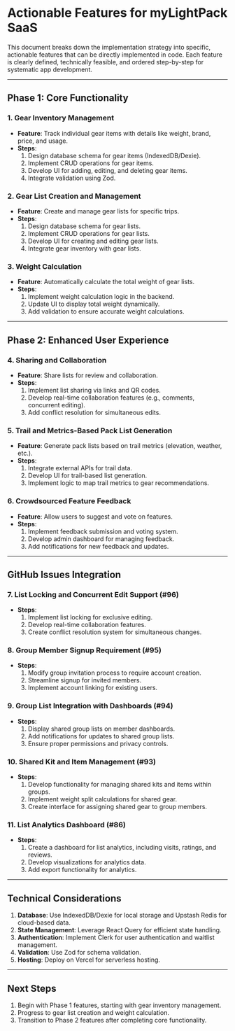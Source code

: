 # Actionable Features for myLightPack SaaS

This document breaks down the implementation strategy into specific, actionable features that can be directly implemented in code. Each feature is clearly defined, technically feasible, and ordered step-by-step for systematic app development.

---

## Phase 1: Core Functionality

### 1. Gear Inventory Management

- **Feature**: Track individual gear items with details like weight, brand, price, and usage.
- **Steps**:
  1. Design database schema for gear items (IndexedDB/Dexie).
  2. Implement CRUD operations for gear items.
  3. Develop UI for adding, editing, and deleting gear items.
  4. Integrate validation using Zod.

### 2. Gear List Creation and Management

- **Feature**: Create and manage gear lists for specific trips.
- **Steps**:
  1. Design database schema for gear lists.
  2. Implement CRUD operations for gear lists.
  3. Develop UI for creating and editing gear lists.
  4. Integrate gear inventory with gear lists.

### 3. Weight Calculation

- **Feature**: Automatically calculate the total weight of gear lists.
- **Steps**:
  1. Implement weight calculation logic in the backend.
  2. Update UI to display total weight dynamically.
  3. Add validation to ensure accurate weight calculations.

---

## Phase 2: Enhanced User Experience

### 4. Sharing and Collaboration

- **Feature**: Share lists for review and collaboration.
- **Steps**:
  1. Implement list sharing via links and QR codes.
  2. Develop real-time collaboration features (e.g., comments, concurrent editing).
  3. Add conflict resolution for simultaneous edits.

### 5. Trail and Metrics-Based Pack List Generation

- **Feature**: Generate pack lists based on trail metrics (elevation, weather, etc.).
- **Steps**:
  1. Integrate external APIs for trail data.
  2. Develop UI for trail-based list generation.
  3. Implement logic to map trail metrics to gear recommendations.

### 6. Crowdsourced Feature Feedback

- **Feature**: Allow users to suggest and vote on features.
- **Steps**:
  1. Implement feedback submission and voting system.
  2. Develop admin dashboard for managing feedback.
  3. Add notifications for new feedback and updates.

---

## GitHub Issues Integration

### 7. List Locking and Concurrent Edit Support (#96)

- **Steps**:
  1. Implement list locking for exclusive editing.
  2. Develop real-time collaboration features.
  3. Create conflict resolution system for simultaneous changes.

### 8. Group Member Signup Requirement (#95)

- **Steps**:
  1. Modify group invitation process to require account creation.
  2. Streamline signup for invited members.
  3. Implement account linking for existing users.

### 9. Group List Integration with Dashboards (#94)

- **Steps**:
  1. Display shared group lists on member dashboards.
  2. Add notifications for updates to shared group lists.
  3. Ensure proper permissions and privacy controls.

### 10. Shared Kit and Item Management (#93)

- **Steps**:
  1. Develop functionality for managing shared kits and items within groups.
  2. Implement weight split calculations for shared gear.
  3. Create interface for assigning shared gear to group members.

### 11. List Analytics Dashboard (#86)

- **Steps**:
  1. Create a dashboard for list analytics, including visits, ratings, and reviews.
  2. Develop visualizations for analytics data.
  3. Add export functionality for analytics.

---

## Technical Considerations

1. **Database**: Use IndexedDB/Dexie for local storage and Upstash Redis for cloud-based data.
2. **State Management**: Leverage React Query for efficient state handling.
3. **Authentication**: Implement Clerk for user authentication and waitlist management.
4. **Validation**: Use Zod for schema validation.
5. **Hosting**: Deploy on Vercel for serverless hosting.

---

## Next Steps

1. Begin with Phase 1 features, starting with gear inventory management.
2. Progress to gear list creation and weight calculation.
3. Transition to Phase 2 features after completing core functionality.
